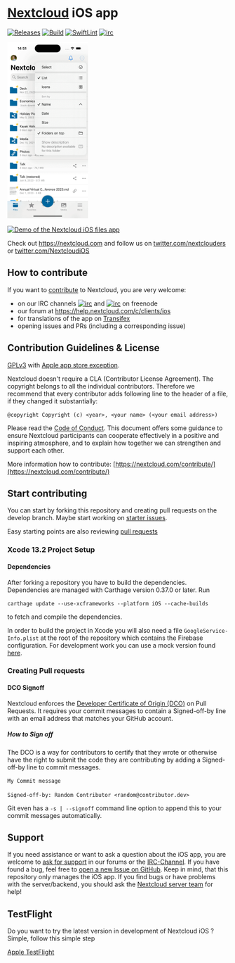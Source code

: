 # [Nextcloud](https://nextcloud.com) iOS app 
[![Releases](https://img.shields.io/github/release/nextcloud/ios.svg)](https://github.com/nextcloud/ios/releases/latest) [![Build](https://github.com/nextcloud/ios/actions/workflows/xcode.yml/badge.svg)](https://github.com/nextcloud/ios/actions/workflows/xcode.yml) [![SwiftLint](https://github.com/nextcloud/ios/actions/workflows/lint.yml/badge.svg)](https://github.com/nextcloud/ios/actions/workflows/lint.yml)
[![irc](https://img.shields.io/badge/IRC-%23nextcloud--mobile%20on%20freenode-blue.svg)](https://webchat.freenode.net/?channels=nextcloud-mobile)

<img src="Animation.gif" 
alt="Demo of the Nextcloud iOS files app"
height="400">

[<img src="https://developer.apple.com/assets/elements/badges/download-on-the-app-store.svg"
alt="Demo of the Nextcloud iOS files app"
height="40">](https://itunes.apple.com/us/app/nextcloud/id1125420102)

Check out https://nextcloud.com and follow us on [twitter.com/nextclouders](https://twitter.com/nextclouders) or [twitter.com/NextcloudiOS](https://twitter.com/NextcloudiOS)

## How to contribute
If you want to [contribute](https://nextcloud.com/contribute/) to Nextcloud, you are very welcome:

- on our IRC channels [![irc](https://img.shields.io/badge/IRC-%23nextcloud%20on%20freenode-orange.svg)](https://webchat.freenode.net/?channels=nextcloud) and [![irc](https://img.shields.io/badge/IRC-%23nextcloud--mobile%20on%20freenode-blue.svg)](https://webchat.freenode.net/?channels=nextcloud-mobile) on freenode
- our forum at https://help.nextcloud.com/c/clients/ios
- for translations of the app on [Transifex](https://www.transifex.com/nextcloud/nextcloud/dashboard/)
- opening issues and PRs (including a corresponding issue)

## Contribution Guidelines & License

[GPLv3](LICENSE.txt) with [Apple app store exception](COPYING.iOS).

Nextcloud doesn't require a CLA (Contributor License Agreement). The copyright belongs to all the individual contributors. Therefore we recommend that every contributor adds following line to the header of a file, if they changed it substantially:

```
@copyright Copyright (c) <year>, <your name> (<your email address>)
```

Please read the [Code of Conduct](https://nextcloud.com/code-of-conduct/). This document offers some guidance to ensure Nextcloud participants can cooperate effectively in a positive and inspiring atmosphere, and to explain how together we can strengthen and support each other.

More information how to contribute: [https://nextcloud.com/contribute/](https://nextcloud.com/contribute/)

## Start contributing

You can start by forking this repository and creating pull requests on the develop
branch. Maybe start working on [starter issues](https://github.com/nextcloud/ios/labels/good%20first%20issue). 

Easy starting points are also reviewing [pull requests](https://github.com/nextcloud/ios/pulls)

### Xcode 13.2 Project Setup

#### Dependencies

After forking a repository you have to build the dependencies. Dependencies are managed with Carthage version 0.37.0 or later. 
Run

```
carthage update --use-xcframeworks --platform iOS --cache-builds
```
to fetch and compile the dependencies.

In order to build the project in Xcode you will also need a file `GoogleService-Info.plist` at the root of the repository which contains the Firebase configuration. For development work you can use a mock version found [here](https://github.com/firebase/quickstart-ios/blob/master/mock-GoogleService-Info.plist).

### Creating Pull requests

#### DCO Signoff

Nextcloud enforces the [Developer Certificate of Origin (DCO)](https://developercertificate.org/) on Pull Requests. It requires your commit messages to contain a Signed-off-by line with an email address that matches your GitHub account.

##### How to Sign off

The DCO is a way for contributors to certify that they wrote or otherwise have the right to submit the code they are contributing by adding a Signed-off-by line to commit messages.

```
My Commit message

Signed-off-by: Random Contributor <random@contributor.dev>
```

Git even has a `-s | --signoff` command line option to append this to your commit messages automatically.

## Support

If you need assistance or want to ask a question about the iOS app, you are welcome to [ask for support](https://help.nextcloud.com/c/clients/ios) in our forums or the [IRC-Channel](https://webchat.freenode.net/?channels=nextcloud-mobile). If you have found a bug, feel free to [open a new Issue on GitHub](https://github.com/nextcloud/ios/issues). Keep in mind, that this repository only manages the iOS app. If you find bugs or have problems with the server/backend, you should ask the [Nextcloud server team](https://github.com/nextcloud/server) for help!

## TestFlight 

Do you want to try the latest version in development of Nextcloud iOS ? Simple, follow this simple step

[Apple TestFlight](https://testflight.apple.com/join/GjNbfo2a)
